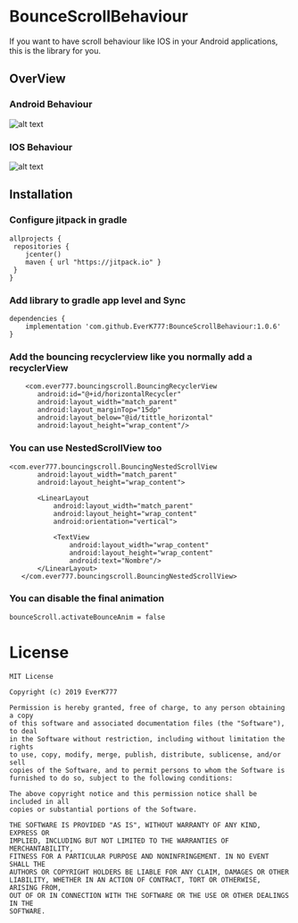 # BounceScrollBehaviour

If you want to have scroll behaviour like IOS in your Android applications, this is the library for you.


## OverView

### Android Behaviour


![alt text](https://github.com/EverK777/Images/blob/master/android_image.gif) 


### IOS Behaviour


![alt text](https://github.com/EverK777/Images/blob/master/lib_image.gif)
                                                               

## Installation
### Configure jitpack in gradle
 
```
allprojects {
 repositories {
    jcenter()
    maven { url "https://jitpack.io" }
 }
}
```

### Add library to gradle app level and Sync

```
dependencies {
    implementation 'com.github.EverK777:BounceScrollBehaviour:1.0.6'
}
```

### Add the bouncing recyclerview like you normally add a recyclerView
 
 ```
     <com.ever777.bouncingscroll.BouncingRecyclerView
        android:id="@+id/horizontalRecycler"
        android:layout_width="match_parent"
        android:layout_marginTop="15dp"
        android:layout_below="@id/tittle_horizontal"
        android:layout_height="wrap_content"/>
 ```
 
 
 ### You can use NestedScrollView too 
 
 ```
 <com.ever777.bouncingscroll.BouncingNestedScrollView
        android:layout_width="match_parent"
        android:layout_height="wrap_content">

        <LinearLayout
            android:layout_width="match_parent"
            android:layout_height="wrap_content"
            android:orientation="vertical">

            <TextView
                android:layout_width="wrap_content"
                android:layout_height="wrap_content"
                android:text="Nombre"/>
        </LinearLayout>
    </com.ever777.bouncingscroll.BouncingNestedScrollView>
 ```
 
 ### You can disable the final animation
  ```
  bounceScroll.activateBounceAnim = false
   ```
 
# License
 
  ```
 MIT License

Copyright (c) 2019 EverK777

Permission is hereby granted, free of charge, to any person obtaining a copy
of this software and associated documentation files (the "Software"), to deal
in the Software without restriction, including without limitation the rights
to use, copy, modify, merge, publish, distribute, sublicense, and/or sell
copies of the Software, and to permit persons to whom the Software is
furnished to do so, subject to the following conditions:

The above copyright notice and this permission notice shall be included in all
copies or substantial portions of the Software.

THE SOFTWARE IS PROVIDED "AS IS", WITHOUT WARRANTY OF ANY KIND, EXPRESS OR
IMPLIED, INCLUDING BUT NOT LIMITED TO THE WARRANTIES OF MERCHANTABILITY,
FITNESS FOR A PARTICULAR PURPOSE AND NONINFRINGEMENT. IN NO EVENT SHALL THE
AUTHORS OR COPYRIGHT HOLDERS BE LIABLE FOR ANY CLAIM, DAMAGES OR OTHER
LIABILITY, WHETHER IN AN ACTION OF CONTRACT, TORT OR OTHERWISE, ARISING FROM,
OUT OF OR IN CONNECTION WITH THE SOFTWARE OR THE USE OR OTHER DEALINGS IN THE
SOFTWARE.
 ```
